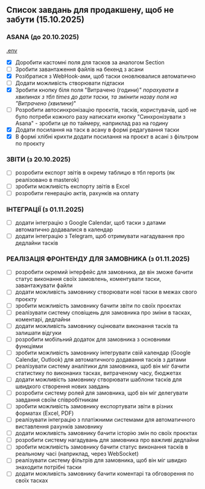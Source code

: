 ## Список завдань для продакшену, щоб не забути (15.10.2025)

### ASANA (до 20.10.2025)
[.env](../.env)
- [X] Доробити кастомні поля для тасков за аналогом Section
- [ ] Зробити завантаження файлів на бекенд з асани 
- [X] Розібратися з WebHook-ами, щоб таски оновлювалися автоматично
- [ ] Додати можливість створювати підтаски
- [X] Зробити кнопку біля поля "Витрачено (години)*" порахувати в хвилинах з тбл times до дати таски, та змінити назву поля на "Витрачено (хвилини)*"
- [ ] Розробити автосинхронізацію проєктів, тасків, користувачів, щоб не було потреби кожного разу натискати кнопку "Синхронізувати з Asana" - зробити це по таймеру, наприклад раз на годину
- [X] Додати посилання на таск в асану в формі редагування таски
- [X] В формі хлібні крихти додати посилання на проєкт в асані з фільтром по проєкту

### ЗВІТИ (з 20.10.2025)
- [ ] розробити експорт звітів в окрему таблицю в тбл reports (як реалізовано в masterok)
- [ ] зробити можливість експорту звітів в Excel
- [ ] розробити генерацію актів, рахунків на оплату 

### ІНТЕГРАЦІЇ (з 01.11.2025)
- [ ] додати інтеграцію з Google Calendar, щоб таски з датами автоматично додавалися в календар
- [ ] додати інтеграцію з Telegram, щоб отримувати нагадування про дедлайни тасків

### РЕАЛІЗАЦІЯ ФРОНТЕНДУ ДЛЯ ЗАМОВНИКА (з 01.11.2025)
- [ ] розробити окремий інтерфейс для замовника, де він зможе бачити статус виконання своїх замовлень, коментувати таски, завантажувати файли
- [ ] додати можливість замовнику створювати нові таски в межах свого проєкту
- [ ] зробити можливість замовнику бачити звіти по своїх проєктах
- [ ] реалізувати систему сповіщень для замовника про зміни в тасках, коментарі, дедлайни
- [ ] додати можливість замовнику оцінювати виконання тасків та залишати відгуки
- [ ] розробити мобільний додаток для замовника з основними функціями
- [ ] зробити можливість замовнику інтегрувати свій календар (Google Calendar, Outlook) для автоматичного додавання тасків з датами
- [ ] реалізувати систему аналітики для замовника, щоб він міг бачити статистику по виконаних тасках, витраченому часу, бюджетах
- [ ] додати можливість замовнику створювати шаблони тасків для швидкого створення нових завдань
- [ ] розробити систему ролей для замовника, щоб він міг делегувати завдання своїм співробітникам
- [ ] зробити можливість замовнику експортувати звіти в різних форматах (Excel, PDF)
- [ ] реалізувати інтеграцію з платіжними системами для автоматичного виставлення рахунків замовнику
- [ ] додати можливість замовнику бачити історію змін по своїх проєктах
- [ ] розробити систему нагадувань для замовника про важливі дедлайни
- [ ] зробити можливість замовнику бачити статус виконання тасків в реальному часі (наприклад, через WebSocket) 
- [ ] реалізувати систему фільтрів для замовника, щоб він міг швидко знаходити потрібні таски
- [ ] додати можливість замовнику бачити коментарі та обговорення по своїх тасках
